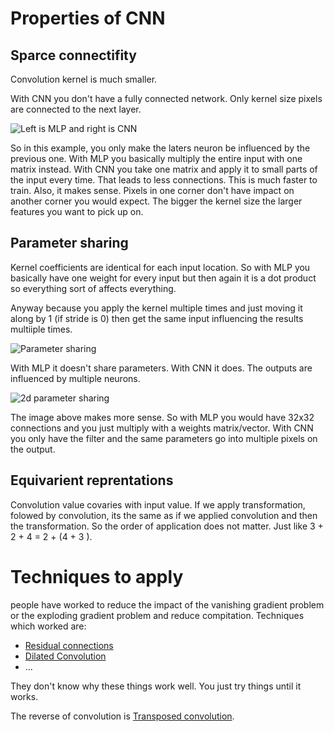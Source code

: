 # Properties of CNN

## Sparce connectifity 
Convolution kernel is much smaller.


With CNN you don't have a fully connected network. Only kernel size pixels are  connected to the next layer.  

![Left is MLP and right is CNN](Pasted%20image%2020220609191432.png)

So in this example, you only make the laters neuron be influenced by the previous one. With MLP you basically multiply the entire input with one matrix instead. With CNN you take one matrix and apply it to small parts of the input every time. That leads to less connections. This is much faster to train. Also, it makes sense. Pixels in one corner don't have impact on another corner you would expect. The bigger the kernel size the larger features you want to pick up on. 

## Parameter sharing
Kernel coefficients are identical for each input location. So with MLP you basically have one weight for every input but then again it is a dot product so everything sort of affects everything. 

Anyway because you apply the kernel multiple times and just moving it along by 1 (if stride is 0) then get the same input influencing the results multiiple times. 

![Parameter sharing](Pasted%20image%2020220609192403.png)

With MLP it doesn't share parameters. With CNN it does. The outputs are influenced by multiple neurons.

![2d parameter sharing](Pasted%20image%2020220609193009.png)

The image above makes more sense. So with MLP you would have 32x32 connections and you just multiply with a weights matrix/vector. With CNN you only have the filter and the same parameters go into multiple pixels on the output. 


## Equivarient reprentations 
Convolution value covaries with input value. If we apply transformation, folowed by convolution, its the same as if we applied convolution and then the transformation.  So the order of application does not matter. Just like 3 + 2 + 4 = 2 + (4 + 3 ).


# Techniques to apply
people have worked to reduce the impact of the vanishing gradient problem or the exploding gradient problem and reduce compitation. Techniques which worked are:

- [Residual connections](Residual%20connections.md)
- [Dilated Convolution](Dilated%20Convolution.md)
- ...

They don't know why these things work well. You just try things until it works. 

The reverse of convolution is [Transposed convolution](Transposed%20convolution.md).

